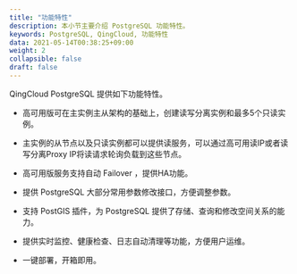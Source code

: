 ```yaml
---
title: "功能特性"
description: 本小节主要介绍 PostgreSQL 功能特性。 
keywords: PostgreSQL, QingCloud, 功能特性
data: 2021-05-14T00:38:25+09:00
weight: 2
collapsible: false
draft: false
---
```




QingCloud PostgreSQL 提供如下功能特性。 

- 高可用版可在主实例主从架构的基础上，创建读写分离实例和最多5个只读实例。

- 主实例的从节点以及只读实例都可以提供读服务，可以通过高可用读IP或者读写分离Proxy IP将读请求轮询负载到这些节点。

- 高可用版服务支持自动 Failover ，提供HA功能。

- 提供 PostgreSQL 大部分常用参数修改接口，方便调整参数。

- 支持 PostGIS 插件，为 PostgreSQL 提供了存储、查询和修改空间关系的能力。

- 提供实时监控、健康检查、日志自动清理等功能，方便用户运维。

- 一键部署，开箱即用。
